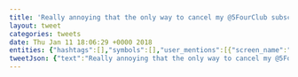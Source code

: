 ```yaml
---
title: 'Really annoying that the only way to cancel my @5FourClub subscription was over the phone. Any recommendations for… https://t.co/MKrAicGrmk'
layout: tweet
categories: tweets
date: Thu Jan 11 18:06:29 +0000 2018
entities: {"hashtags":[],"symbols":[],"user_mentions":[{"screen_name":"5FourClub","name":"FiveFourClub","id":3958197323,"id_str":"3958197323","indices":[47,57]}],"urls":[{"url":"https://t.co/MKrAicGrmk","expanded_url":"https://twitter.com/i/web/status/951515673099980806","display_url":"twitter.com/i/web/status/9…","indices":[116,139]}]}
tweetJson: {"text":"Really annoying that the only way to cancel my @5FourClub subscription was over the phone. Any recommendations for… https://t.co/MKrAicGrmk"}
---
```

